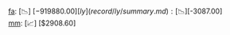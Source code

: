 [fa](record/fa/summary.md): [📉] [$-919880.00]  
[ly](record/ly/summary.md): [📉] [$-3087.00]  
[mm](record/mm/summary.md): [📈] [$2908.60]  
